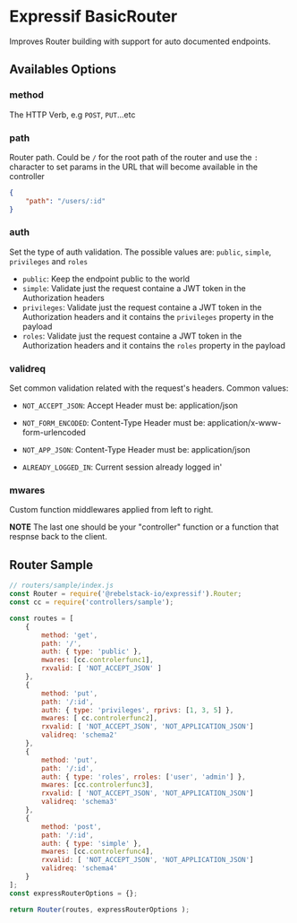 # Expressif BasicRouter

Improves Router building with support for auto documented endpoints.

## Availables Options

### method
The HTTP Verb, e.g `POST`, `PUT`...etc

### path
Router path. Could be `/` for the root path of the router and use the `:` character to set params in the URL that will become available in the controller
```json
{
	"path": "/users/:id" 
}
```

### auth
Set the type of auth validation. The possible values are: `public`, `simple`, `privileges` and `roles`

- `public`: Keep the endpoint public to the world
- `simple`: Validate just the request containe a JWT token in the Authorization headers
- `privileges`: Validate just the request containe a JWT token in the Authorization headers and it contains the `privileges` property in the payload
- `roles`: Validate just the request containe a JWT token in the Authorization headers and it contains the `roles` property in the payload

### validreq
Set common validation related with the request's headers. Common values:

-	`NOT_ACCEPT_JSON`: Accept Header must be: application/json
		
-	`NOT_FORM_ENCODED`: Content-Type Header must be: application/x-www-form-urlencoded
		
-	`NOT_APP_JSON`: Content-Type Header must be: application/json
		
-	`ALREADY_LOGGED_IN`: Current session already logged in'

### mwares

Custom function middlewares applied from left to right. 

__NOTE__ The last one should be your "controller" function or a function that respnse back to the client.

## Router Sample

```javascript
// routers/sample/index.js
const Router = require('@rebelstack-io/expressif').Router;
const cc = require('controllers/sample');

const routes = [
	{
		method: 'get',
		path: '/',
		auth: { type: 'public' },
		mwares: [cc.controlerfunc1],
		rxvalid: [ 'NOT_ACCEPT_JSON' ]
	},
	{
		method: 'put',
		path: '/:id',
		auth: { type: 'privileges', rprivs: [1, 3, 5] },
		mwares: [ cc.controlerfunc2],
		rxvalid: [ 'NOT_ACCEPT_JSON', 'NOT_APPLICATION_JSON']
		validreq: 'schema2'
	},
	{
		method: 'put',
		path: '/:id',
		auth: { type: 'roles', rroles: ['user', 'admin'] },
		mwares: [cc.controlerfunc3],
		rxvalid: [ 'NOT_ACCEPT_JSON', 'NOT_APPLICATION_JSON']
		validreq: 'schema3'
	},
	{
		method: 'post',
		path: '/:id',
		auth: { type: 'simple' },
		mwares: [cc.controlerfunc4],
		rxvalid: [ 'NOT_ACCEPT_JSON', 'NOT_APPLICATION_JSON']
		validreq: 'schema4'
	}
];
const expressRouterOptions = {};

return Router(routes, expressRouterOptions );
```
